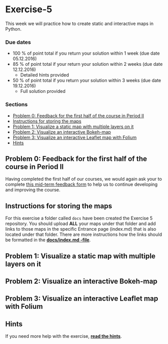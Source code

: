 # Exercise-5

This week we will practice how to create static and interactive maps in Python.  

### Due dates
 
 - 100 % of point total if you return your solution within 1 week (due date 05.12.2016)
 - 85 % of point total if your return your solution within 2 weeks (due date 12.12.2016)
   - Detailed hints provided
 - 50 % of point total if you return your solution within 3 weeks (due date 19.12.2016)
   - Full solution provided

### Sections

 - [Problem 0: Feedback for the first half of the course in Period II](#problem-0-feedback-for-the-first-half-of-the-course-in-period-ii)
 - [Instructions for storing the maps](#instructions-for-storing-the-maps)
 - [Problem 1: Visualize a static map with multiple layers on it](#problem-1-visualize-a-static-map-with-multiple-layers-on-it)
 - [Problem 2: Visualize an interactive Bokeh-map](#problem-2-visualize-an-interactive-bokeh-map)
 - [Problem 3: Visualize an interactive Leaflet map with Folium](#problem-3-visualize-an-interactive-leaflet-map-with-folium)
 - [Hints](#hints)

## Problem 0: Feedback for the first half of the course in Period II

Having completed the first half of our courses, we would again ask your to complete [this mid-term feedback form](https://elomake.helsinki.fi/lomakkeet/75455/lomake.html) to help us 
to continue developing and improving the course.

## Instructions for storing the maps

For this exercise a folder called `docs` have been created the Exercise 5 repository. You should upload **ALL** your maps under that folder and add links 
to those maps in the specific Entrance page (index.md) that is also located under that folder. There are more instructions how the links should be formatted in the [**docs/index.md -file**](docs/index.md). 

## Problem 1: Visualize a static map with multiple layers on it

## Problem 2: Visualize an interactive Bokeh-map

## Problem 3: Visualize an interactive Leaflet map with Folium

## Hints

If you need more help with the exercise, [**read the hints**](https://github.com/Automating-GIS-processes/Lesson-5-Making-Maps/blob/master/Lesson/Exercise5-hints.md).